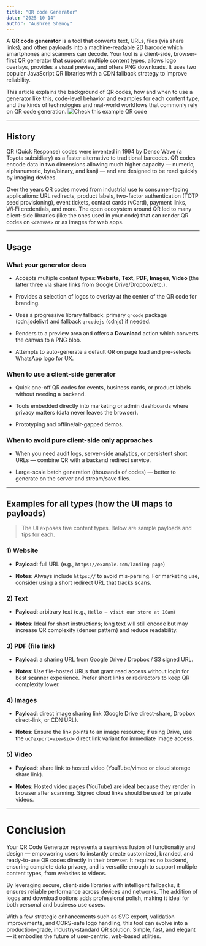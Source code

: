 ```yaml
---
title: "QR code Generator"
date: "2025-10-14"
author: "Aushree Shenoy"
---
```

A **QR code generator** is a tool that converts text, URLs, files (via share links), and other payloads into a machine-readable 2D barcode which smartphones and scanners can decode. Your tool is a client-side, browser-first QR generator that supports multiple content types, allows logo overlays, provides a visual preview, and offers PNG downloads. It uses two popular JavaScript QR libraries with a CDN fallback strategy to improve reliability.

This article explains the background of QR codes, how and when to use a generator like this, code-level behavior and examples for each content type, and the kinds of technologies and real-world workflows that commonly rely on QR code generation.
![Check this example QR code](https://www.google.com/url?sa=i&url=https://en.wikipedia.org/wiki/QR_code&psig=AOvVaw0rckz9n63ig7G0ADmLLLg9&ust=1760530141610000&source=images&cd=vfe&opi=89978449&ved=0CBIQjRxqFwoTCODovoDUo5ADFQAAAAAdAAAAABAE)

----------

## History

QR (Quick Response) codes were invented in 1994 by Denso Wave (a Toyota subsidiary) as a faster alternative to traditional barcodes. QR codes encode data in two dimensions allowing much higher capacity — numeric, alphanumeric, byte/binary, and kanji — and are designed to be read quickly by imaging devices.

Over the years QR codes moved from industrial use to consumer-facing applications: URL redirects, product labels, two-factor authentication (TOTP seed provisioning), event tickets, contact cards (vCard), payment links, Wi‑Fi credentials, and more. The open ecosystem around QR led to many client-side libraries (like the ones used in your code) that can render QR codes on `<canvas>` or as images for web apps.

----------

## Usage

### What your generator does

-   Accepts multiple content types: **Website**, **Text**, **PDF**, **Images**, **Video** (the latter three via share links from Google Drive/Dropbox/etc.).
    
-   Provides a selection of logos to overlay at the center of the QR code for branding.
    
-   Uses a progressive library fallback: primary `qrcode` package (cdn.jsdelivr) and fallback `qrcodejs` (cdnjs) if needed.
    
-   Renders to a preview area and offers a **Download** action which converts the canvas to a PNG blob.
    
-   Attempts to auto-generate a default QR on page load and pre-selects WhatsApp logo for UX.
    

### When to use a client-side generator

-   Quick one-off QR codes for events, business cards, or product labels without needing a backend.
    
-   Tools embedded directly into marketing or admin dashboards where privacy matters (data never leaves the browser).
    
-   Prototyping and offline/air-gapped demos.
    

### When to avoid pure client-side only approaches

-   When you need audit logs, server-side analytics, or persistent short URLs — combine QR with a backend redirect service.
    
-   Large-scale batch generation (thousands of codes) — better to generate on the server and stream/save files.
    

----------

## Examples for all types (how the UI maps to payloads)

> The UI exposes five content types. Below are sample payloads and tips for each.

### 1) Website

-   **Payload**: full URL (e.g., `https://example.com/landing-page`)
    
-   **Notes**: Always include `https://` to avoid mis-parsing. For marketing use, consider using a short redirect URL that tracks scans.
    

### 2) Text

-   **Payload**: arbitrary text (e.g., `Hello — visit our store at 10am`)
    
-   **Notes**: Ideal for short instructions; long text will still encode but may increase QR complexity (denser pattern) and reduce readability.
    

### 3) PDF (file link)

-   **Payload**: a sharing URL from Google Drive / Dropbox / S3 signed URL.
    
-   **Notes**: Use file-hosted URLs that grant read access without login for best scanner experience. Prefer short links or redirectors to keep QR complexity lower.
    

### 4) Images

-   **Payload**: direct image sharing link (Google Drive direct-share, Dropbox direct-link, or CDN URL).
    
-   **Notes**: Ensure the link points to an image resource; if using Drive, use the `uc?export=view&id=` direct link variant for immediate image access.
    

### 5) Video

-   **Payload**: share link to hosted video (YouTube/vimeo or cloud storage share link).
    
-   **Notes**: Hosted video pages (YouTube) are ideal because they render in browser after scanning. Signed cloud links should be used for private videos.
    

----------
# Conclusion

Your QR Code Generator represents a seamless fusion of functionality and design — empowering users to instantly create customized, branded, and ready-to-use QR codes directly in their browser. It requires no backend, ensuring complete data privacy, and is versatile enough to support multiple content types, from websites to videos.

By leveraging secure, client-side libraries with intelligent fallbacks, it ensures reliable performance across devices and networks. The addition of logos and download options adds professional polish, making it ideal for both personal and business use cases.

With a few strategic enhancements such as SVG export, validation improvements, and CORS-safe logo handling, this tool can evolve into a production-grade, industry-standard QR solution. Simple, fast, and elegant — it embodies the future of user-centric, web-based utilities.

<!--stackedit_data:
eyJoaXN0b3J5IjpbLTEwNzQ5OTA0MzddfQ==
-->